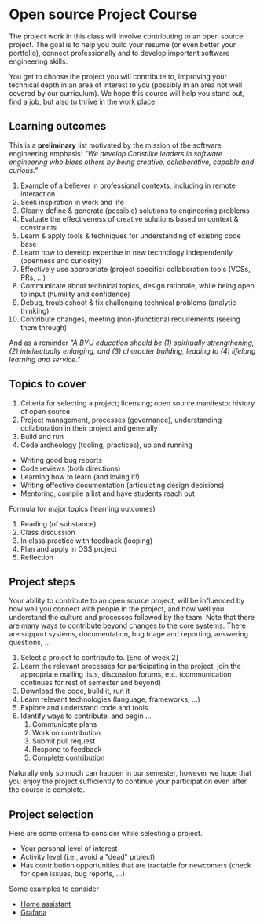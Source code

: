 # Open source Project Course

The project work in this class will involve contributing to an open source project. The goal is to help you build your resume (or even better your portfolio), connect professionally and to develop important software engineering skills. 

You get to choose the project you will contribute to, improving your technical depth in an area of interest to you (possibly in an area not well covered by our curriculum). We hope this course will help you stand out, find a job, but also to thrive in the work place.

## Learning outcomes

This is a **preliminary** list motivated by the mission of the software engineering emphasis: *"We develop Christlike leaders in software engineering who bless others by being creative, collaborative, capable and curious."*

1. Example of a believer in professional contexts, including in remote interaction
2. Seek inspiration in work and life
3. Clearly define & generate (possible) solutions to engineering problems
4. Evaluate the effectiveness of creative solutions based on context & constraints
5. Learn & apply tools & techniques for understanding of existing code base
6. Learn how to develop expertise in new technology independently (openness and curiosity)
7. Effectively use appropriate (project specific) collaboration tools (VCSs, PRs, ...)
8. Communicate about technical topics, design rationale, while being open to input (humility and confidence)
9. Debug, troubleshoot & fix challenging technical problems (analytic thinking)
10. Contribute changes, meeting (non-)functional requirements (seeing them through)

And as a reminder *"A BYU education should be (1) spiritually strengthening, (2) intellectually enlarging, and (3) character building, leading to (4) lifelong learning and service."*

## Topics to cover

1. Criteria for selecting a project; licensing; open source manifesto; history of open source
2. Project management, processes (governance), understanding collaboration in their project and generally 
4. Build and run
3. Code archeology (tooling, practices), up and running

* Writing good bug reports
* Code reviews (both directions)
* Learning how to learn (and loving it!)
* Writing effective documentation (articulating design decisions)
* Mentoring; compile a list and have students reach out

Formula for major topics (learning outcomes)

1. Reading (of substance)
2. Class discussion
3. In class practice with feedback (looping)
4. Plan and apply in OSS project
5. Reflection

## Project steps

Your ability to contribute to an open source project, will be influenced by how well you connect with people in the project, and how well you understand the culture and processes followed by the team. Note that there are many ways to contribute beyond changes to the core systems. There are support systems, documentation, bug triage and reporting, answering questions, ...

1. Select a project to contribute to. [End of week 2]
2. Learn the relevant processes for participating in the project, join the appropriate mailing lists, discussion forums, etc. (communication continues for rest of semester and beyond)
3. Download the code, build it, run it
4. Learn relevant technologies (language, frameworks, ...)
5. Explore and understand code and tools
6. Identify ways to contribute, and begin ...
    1. Communicate plans
    2. Work on contribution
    3. Submit pull request 
    4. Respond to feedback
    5. Complete contribution

Naturally only so much can happen in our semester, however we hope that you enjoy the project sufficiently to continue your participation even after the course is complete.

## Project selection

Here are some criteria to consider while selecting a project.

* Your personal level of interest
* Activity level (i.e., avoid a "dead" project)
* Has contribution opportunities that are tractable for newcomers (check for open issues, bug reports, ...)

Some examples to consider

* [Home assistant](https://www.home-assistant.io/integrations/)
* [Grafana](https://grafana.com/docs/grafana/latest/developers/contribute/)